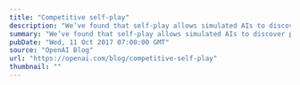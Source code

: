 ```yaml
---
title: "Competitive self-play"
description: "We’ve found that self-play allows simulated AIs to discover physical skills like tackling, ducking, faking, kicking, catching, and diving for the ball, without explicitly designing an environment with these skills in mind. Self-play ensures that the environment is always the right difficulty for an AI to improve. Taken alongside our Dota 2 self-play results, we have increasing confidence that self-play will be a core part of powerful AI systems in the future."
summary: "We’ve found that self-play allows simulated AIs to discover physical skills like tackling, ducking, faking, kicking, catching, and diving for the ball, without explicitly designing an environment with these skills in mind. Self-play ensures that the environment is always the right difficulty for an AI to improve. Taken alongside our Dota 2 self-play results, we have increasing confidence that self-play will be a core part of powerful AI systems in the future."
pubDate: "Wed, 11 Oct 2017 07:00:00 GMT"
source: "OpenAI Blog"
url: "https://openai.com/blog/competitive-self-play"
thumbnail: ""
---
```


